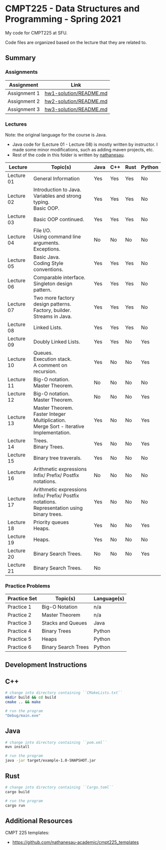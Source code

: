 # CMPT225 - Data Structures and Programming - Spring 2021

My code for CMPT225 at SFU.

Code files are organized based on the lecture that they are related to.

## Summary

### Assignments

| Assignment | Link |
| ---------- | ---- | 
| Assignment 1 | [hw1-solution/README.md](hw1-solution/README.md) |
| Assignment 2 | [hw2-solution/README.md](hw2-solution/README.md) |
| Assignment 3 | [hw3-solution/README.md](hw3-solution/README.md) |

### Lectures

Note: the original language for the course is Java.

* Java code for (Lecture 01 - Lecture 08) is mostly written by instructor. I made some minor modifications, such as adding maven projects, etc.
* Rest of the code in this folder is written by [nathanesau](https://github.com/nathanesau).

| Lecture | Topic(s) | Java | C++ | Rust | Python |
| ------- | -------- | ---- | --- | ---- | ------ |
| Lecture 01 | General Information | Yes | Yes | Yes | No |
| Lecture 02 | Introduction to Java.<br /> Variables and strong typing.<br /> Basic OOP. | Yes | Yes | Yes | No |
| Lecture 03 | Basic OOP continued. | Yes | Yes | Yes | No |
| Lecture 04 | File I/O.<br /> Using command line arguments.<br />Exceptions. | No | No | No | No |
| Lecture 05 | Basic Java.<br /> Coding Style conventions. | Yes | Yes | Yes | No |
| Lecture 06 | Comparable interface.<br /> Singleton design pattern. | Yes | Yes | Yes | No |
| Lecture 07 | Two more factory design patterns.<br /> Factory, builder. <br /> Streams in Java. | Yes | Yes | Yes | No |
| Lecture 08 | Linked Lists. | Yes | Yes | Yes | No |
| Lecture 09 | Doubly Linked Lists. | Yes | Yes | No | Yes |
| Lecture 10 | Queues.<br /> Execution stack.<br /> A comment on recursion. | Yes | No | No | Yes |
| Lecture 11 | Big-O notation.<br /> Master Theorem. | No | No | No | No |
| Lecture 12 | Big-O notation.<br /> Master Theorem. | No | No | No | Yes |
| Lecture 13 | Master Theorem.<br /> Faster Integer Multiplication.<br /> Merge Sort - Iterative Implementation. | Yes | No | No | Yes |
| Lecture 14 | Trees.<br /> Binary Trees. | Yes | No | No | Yes | 
| Lecture 15 | Binary tree traverals. | Yes | No | No | No |
| Lecture 16 | Arithmetic expressions<br /> Infix/ Prefix/ Postfix notations. | No | No | No | No |
| Lecture 17 | Arithmetic expressions<br /> Infix/ Prefix/ Postfix notations.<br /> Representation using binary trees. | Yes | No | No | No |
| Lecture 18 | Priority queues<br /> Heaps. | Yes | No | No | Yes |
| Lecture 19 | Heaps. | Yes | No | No | No |
| Lecture 20 | Binary Search Trees. | No | No | No | Yes |
| Lecture 21 | Binary Search Trees. | No 

### Practice Problems

| Practice Set | Topic(s) | Language(s) | 
| ------------ | -------- | -------- |
| Practice 1 | Big-O Notation | n/a |
| Practice 2 | Master Theorem | n/a  |
| Practice 3 | Stacks and Queues | Java |
| Practice 4 | Binary Trees | Python |
| Practice 5 | Heaps | Python |
| Practice 6 | Binary Search Trees | Python |

## Development Instructions

## C++

```bash
# change into directory containing ``CMakeLists.txt``
mkdir build && cd build
cmake .. && make

# run the program
"Debug/main.exe"
```

## Java

```bash
# change into directory containing ``pom.xml``
mvn install

# run the program
java -jar target/example-1.0-SNAPSHOT.jar
```

## Rust

```bash
# change into directory containing ``Cargo.toml``
cargo build

# run the program
cargo run
```

## Additional Resources

CMPT 225 templates:

* https://github.com/nathanesau-academic/cmpt225_templates
